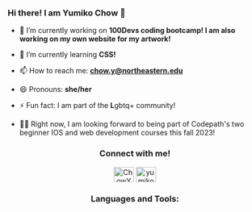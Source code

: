 ### Hi there! I am Yumiko Chow 🌱


- 🔭 I’m currently working on **100Devs coding bootcamp! I am also working on my own website for my artwork!**

- 🌱 I’m currently learning **CSS!**

- 📫 How to reach me: **chow.y@northeastern.edu**

- 😄 Pronouns: **she/her**

- ⚡ Fun fact: I am part of the **L**gbtq+ community!

- 🏳️‍🌈 Right now, I am looking forward to being part of Codepath's two beginner IOS and web development courses this fall 2023!


<section align="center">
<h3 align="center">Connect with me!</h3>
<a href="https://twitter.com/ChowYumiko" target="blank"><img align="center" src="https://raw.githubusercontent.com/rahuldkjain/github-profile-readme-generator/master/src/images/icons/Social/twitter.svg" alt="ChowYumiko" height="30" width="40" /></a>
<a href="https://www.linkedin.com/in/yumiko-chow-463b0b207/" target="blank"><img align="center" src="https://raw.githubusercontent.com/rahuldkjain/github-profile-readme-generator/master/src/images/icons/Social/linked-in-alt.svg" alt="yumiko_chow" height="30" width="40" /></a>
</section>

<h3 align="center">Languages and Tools:</h3>
